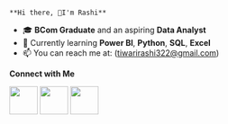                                                                                      **Hi there, 👋I'm Rashi**
- 🎓 **BCom Graduate** and an aspiring **Data Analyst**
- 🌱 Currently learning **Power BI**, **Python**, **SQL**, **Excel**
- 📫 You can reach me at: (tiwarirashi322@gmail.com)


 **Connect with Me**

[<img src="https://github.com/Rashi-tiwary21/logos/blob/main/Linkedin%20logo.png" width="50" height="50">](https://www.linkedin.com/in/rashi-tiwari-01568a228/)
[<img src="https://github.com/Rashi-tiwary21/logos/blob/main/github-logo_25231.png" width="50" height="50">](https://github.com/Rashi-tiwary21)
[<img src="https://github.com/Rashi-tiwary21/logos/blob/main/novypro%20logo.png" width="50" height="50">](https://www.novypro.com/profile_projects/member----6731-1)







